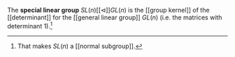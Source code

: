 The **special linear group** $SL(n) [[\triangleleft]] GL(n)$ is the [[group kernel]] of the [[determinant]] for the [[general linear group]] $GL(n)$ (i.e. the matrices with determinant 1).[^nsg]

[^nsg]: That makes $SL(n)$ a [[normal subgroup]].